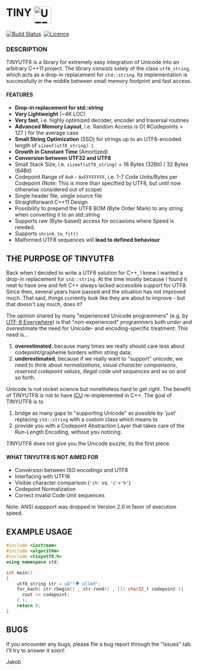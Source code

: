 # TINY <img src="https://github.com/DuffsDevice/tinyutf8/raw/master/UTF8.png" width="47" height="47" align="top" alt="UTF8 Art" style="display:inline;">

[![Build Status](https://travis-ci.org/DuffsDevice/tinyutf8.svg?branch=master)](https://travis-ci.org/DuffsDevice/tinyutf8)&nbsp;&nbsp;[![Licence](https://img.shields.io/badge/licence-BSD--3-e20000.svg)](https://github.com/DuffsDevice/tinyutf8/blob/master/LICENCE)

### DESCRIPTION
TINYUTF8 is a library for extremely easy integration of Unicode into an arbitrary C++11 project.
The library consists solely of the class `utf8_string`, which acts as a drop-in replacement for `std::string`.
Its implementation is successfully in the middle between small memory footprint and fast access.

#### FEATURES
- **Drop-in replacement for std::string**
- **Very Lightweight** (~4K LOC)
- **Very fast**, i.e. highly optimized decoder, encoder and traversal routines
- **Advanced Memory Layout**, i.e. Random Access is O( #Codepoints > 127 ) for the average case
- **Small String Optimization** (SSO) for strings up to an UTF8-encoded length of `sizeof(utf8_string)-1`
- **Growth in Constant Time** (Amortized)
- **Conversion between UTF32 and UTF8**
- Small Stack Size, i.e. `sizeof(utf8_string)` = 16 Bytes (32Bit) / 32 Bytes (64Bit)
- Codepoint Range of `0x0` - `0xFFFFFFFF`, i.e. 1-7 Code Units/Bytes per Codepoint (Note: This is more than specified by UTF8, but until now otherwise considered out of scope)
- Single header file, single source file
- Straightforward C++11 Design
- Possibility to prepend the UTF8 BOM (Byte Order Mark) to any string when converting it to an std::string
- Supports raw (Byte-based) access for occasions where Speed is needed.
- Supports `shrink_to_fit()`
- Malformed UTF8 sequences will **lead to defined behaviour**

## THE PURPOSE OF TINYUTF8
Back when I decided to write a UTF8 solution for C++, I knew I wanted a drop-in replacement for `std::string`. At the time mostly because I found it neat to have one and felt C++ always lacked accessible support for UTF8. Since then, several years have passed and the situation has not improved much. That said, things currently look like they are about to improve - but that doesn't say much, does it?

The opinion shared by many "experienced Unicode programmers" (e.g. by [UTF-8 Everywhere](utf8everywhere.org)) is that "non-experienced" programmers both *under* and *over*estimate the need for Unicode- and encoding-specific treatment: This need is...
  1. **overestimated**, because many times we really should care less about codepoint/grapheme borders within string data;
  2. **underestimated**, because if we really want to "support" unicode, we need to think about *normalizations*, *visual character comparisons*, *reserved codepoint values*, *illegal code unit sequences* and so on and so forth.

Unicode is not rocket science but nonetheless hard to get *right*. The benefit of TINYUTF8 is not to have [ICU](http://site.icu-project.org/) re-implemented in C++. The goal of TINYUTF8 is to
  1. bridge as many gaps to "supporting Unicode" as possible by 'just' replacing `std::string` with a custom class which means to
  2. provide you with a Codepoint Abstraction Layer that takes care of the Run-Length Encoding, without you noticing.

TINYUTF8 does not give you the Unicode puzzle, its the first piece.

#### WHAT TINYUTF8 IS NOT AIMED FOR
- Conversion between ISO encodings and UTF8
- Interfacing with UTF16
- Visible character comparison (`'ch'` vs. `'c'+'h'`)
- Codepoint Normalization
- Correct invalid Code Unit sequences

Note: ANSI suppport was dropped in Version 2.0 in favor of execution speed.

## EXAMPLE USAGE

```cpp
#include <iostream>
#include <algorithm>
#include <tinyutf8.h>
using namespace std;

int main()
{
    utf8_string str = u8"!🌍 olleH";
    for_each( str.rbegin() , str.rend() , []( char32_t codepoint ){
      cout << codepoint;
    } );
    return 0;
}
```

## BUGS

If you encounter any bugs, please file a bug report through the "Issues" tab.
I'll try to answer it soon!

Jakob
